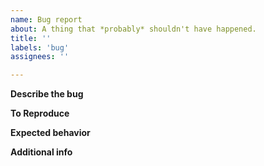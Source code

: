```yaml
---
name: Bug report
about: A thing that *probably* shouldn't have happened.
title: ''
labels: 'bug'
assignees: ''

---
```


**Describe the bug**
<!-- What *is* the bug? What's going on? -->

**To Reproduce**
<!-- How did you trigger the bug? -->

**Expected behavior**
<!-- What *should* have happened? -->

**Additional info**
<!-- Screenshots, videos, any information I should know. -->
